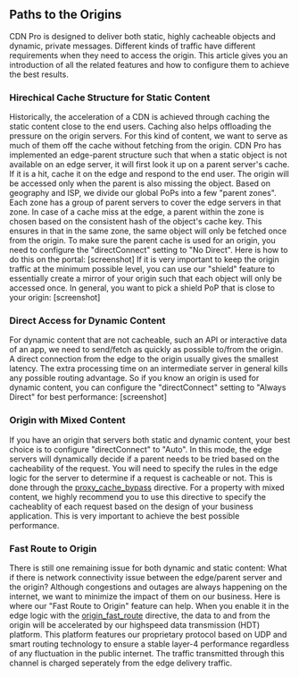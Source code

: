 ## Paths to the Origins

CDN Pro is designed to deliver both static, highly cacheable objects and dynamic, private messages.
Different kinds of traffic have different requirements when they need to access the origin.
This article gives you an introduction of all the related features and how to configure them to achieve the best results.

### Hirechical Cache Structure for Static Content

Historically, the acceleration of a CDN is achieved through caching the static content close to the end users.
Caching also helps offloading the pressure on the origin servers. For this kind of content, we want to serve as much of them
off the cache without fetching from the origin.
CDN Pro has implemented an edge-parent structure such that when a static object is
not available on an edge server, it will first look it up on a parent server's cache.
If it is a hit, cache it on the edge and respond to the end user.
The origin will be accessed only when the parent is also missing the object.
Based on geography and ISP, we divide our global PoPs into a few "parent zones".
Each zone has a group of parent servers to cover the edge servers in that zone.
In case of a cache miss at the edge, a parent within the zone is chosen based on the consistent hash of the object's cache key.
This ensures in that in the same zone, the same object will only be fetched once from the origin.
To make sure the parent cache is used for an origin, you need to configure the "directConnect" setting to "No Direct".
Here is how to do this on the portal:
[screenshot]
If it is very important to keep the origin traffic at the minimum possible level, you can use our "shield" feature to essentially
create a mirror of your origin such that each object will only be accessed once.
In general, you want to pick a shield PoP that is close to your origin:
[screenshot]

### Direct Access for Dynamic Content

For dynamic content that are not cacheable, such an API or interactive data of an app, we need to send/fetch as quickly as possible to/from the origin.
A direct connection from the edge to the origin usually gives the smallest latency.
The extra processing time on an intermediate server in general kills any possible routing advantage.
So if you know an origin is used for dynamic content, you can configure the "directConnect" setting to "Always Direct" for best performance:
[screenshot]

### Origin with Mixed Content

If you have an origin that servers both static and dynamic content, your best choice is to configure "directConnect" to "Auto".
In this mode, the edge servers will dynamically decide if a parent needs to be tried based on the cacheability of the request.
You will need to specify the rules in the edge logic for the server to determine if a request is cacheable or not.
This is done through the [proxy_cache_bypass]() directive.
For a property with mixed content, we highly recommend you to use this directive to specify the cacheablity of each request 
based on the design of your business application. This is very important to achieve the best possible performance.

### Fast Route to Origin

There is still one remaining issue for both dynamic and static content: What if there is network connectivity issue between the edge/parent server and the origin?
Although congestions and outages are always happening on the internet, we want to minimize the impact of them on our business. Here is where our "Fast Route to Origin"
feature can help. When you enable it in the edge logic with the [origin_fast_route]() directive, the data to and from the origin will be 
accelerated by our highspeed data transmission (HDT) platform. This platform features our proprietary protocol based on UDP and smart routing technology to ensure
a stable layer-4 performance regardless of any fluctuation in the public internet. The traffic transmitted through this channel is charged seperately from the edge delivery traffic.





